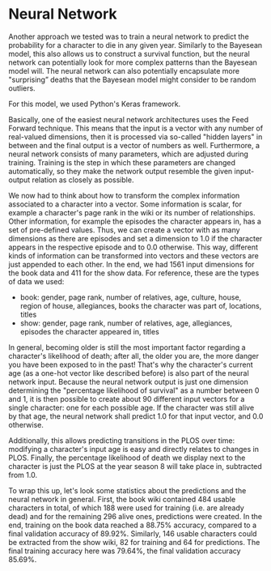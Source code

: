 # Neural Network

Another approach we tested was to train a neural network to predict the probability for a character to die in any given year. Similarly to the Bayesean model, this also allows us to construct a survival function, but the neural network can potentially look for more complex patterns than the Bayesean model will. The neural network can also potentially encapsulate more "surprising” deaths that the Bayesean model might consider to be random outliers.

For this model, we used Python's Keras framework.

Basically, one of the easiest neural network architectures uses the Feed Forward technique. This means that the input is a vector with any number of real-valued dimensions, then it is processed via so-called "hidden layers" in between and the final output is a vector of numbers as well. Furthermore, a neural network consists of many parameters, which are adjusted during training. Training is the step in which these parameters are changed automatically, so they make the network output resemble the given input-output relation as closely as possible.

We now had to think about how to transform the complex information associated to a character into a vector. Some information is scalar, for example a character's page rank in the wiki or its number of relationships. Other information, for example the episodes the character appears in, has a set of pre-defined values. Thus, we can create a vector with as many dimensions as there are episodes and set a dimension to 1.0 if the character appears in the respective episode and to 0.0 otherwise. This way, different kinds of information can be transformed into vectors and these vectors are just appended to each other. In the end, we had 1561 input dimensions for the book data and 411 for the show data. For reference, these are the types of data we used:

- book: gender, page rank, number of relatives, age, culture, house, region of house, allegiances, books the character was part of, locations, titles
- show: gender, page rank, number of relatives, age, allegiances, episodes the character appeared in, titles

In general, becoming older is still the most important factor regarding a character's likelihood of death; after all, the older you are, the more danger you have been exposed to in the past! That's why the character's current age (as a one-hot vector like described before) is also part of the neural network input. Because the neural network output is just one dimension determining the "percentage likelihood of survival" as a number between 0 and 1, it is then possible to create about 90 different input vectors for a single character: one for each possible age. If the character was still alive by that age, the neural network shall predict 1.0 for that input vector, and 0.0 otherwise.

Additionally, this allows predicting transitions in the PLOS over time: modifying a character's input age is easy and directly relates to changes in PLOS. Finally, the percentage likelihood of death we display next to the character is just the PLOS at the year season 8 will take place in, subtracted from 1.0.

To wrap this up, let's look some statistics about the predictions and the neural network in general. First, the book wiki contained 484 usable characters in total, of which 188 were used for training (i.e. are already dead) and for the remaining 296 alive ones, predictions were created. In the end, training on the book data reached a 88.75% accuracy, compared to a final validation accuracy of 89.92%. Similarly, 146 usable characters could be extracted from the show wiki, 82 for training and 64 for predictions. The final training accuracy here was 79.64%, the final validation accuracy 85.69%.
